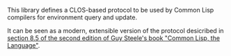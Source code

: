This library defines a CLOS-based protocol to be used by Common Lisp
compilers for environment query and update.

It can be seen as a modern, extensible version of the protocol
desicribed in [section 8.5 of the second edition of Guy Steele's book
"Common Lisp, the Language"](https://www.cs.cmu.edu/Groups/AI/html/cltl/clm/node102.html#SECTION001250000000000000000).

